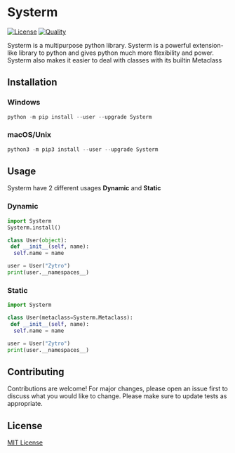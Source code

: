 # Systerm

[![License](https://img.shields.io/github/license/ZytroCode/Systerm.svg?style=for-the-badge)](https://github.com/ZytroCode/Systerm/blob/master/LICENSE)
[![Quality](https://img.shields.io/codacy/grade/fcac71cc3b0f4a42b4edceeb6c4bab75?style=for-the-badge)](QUALITY)

Systerm is a multipurpose python library. Systerm is a powerful extension-like library to python and gives python much more flexibility and power. Systerm also makes it easier to deal with classes with its builtin Metaclass

## Installation

### Windows

```py
python -m pip install --user --upgrade Systerm
```

### macOS/Unix

```py
python3 -m pip3 install --user --upgrade Systerm
```

## Usage

Systerm have 2 different usages **Dynamic** and **Static**

### Dynamic

```py
import Systerm
Systerm.install()

class User(object):
 def __init__(self, name):
  self.name = name

user = User("Zytro")
print(user.__namespaces__)
```

### Static

```py
import Systerm

class User(metaclass=Systerm.Metaclass):
 def __init__(self, name):
  self.name = name

user = User("Zytro")
print(user.__namespaces__)
```

## Contributing

Contributions are welcome! For major changes, please open an issue first to discuss what you would like to change. Please make sure to update tests as appropriate.

## License

[MIT License](https://github.com/ZytroCode/Systerm/blob/master/LICENSE)
